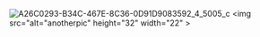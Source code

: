 ![A26C0293-B34C-467E-8C36-0D91D9083592_4_5005_c](https://user-images.githubusercontent.com/77953699/220480177-605f17ff-e7ae-4546-97a5-6edafd5e926a.jpeg) <img src="alt="anotherpic" height="32" width="22" >
